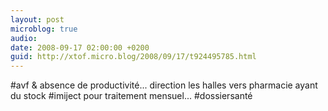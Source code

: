 ```yaml
---
layout: post
microblog: true
audio: 
date: 2008-09-17 02:00:00 +0200
guid: http://xtof.micro.blog/2008/09/17/t924495785.html
---
```

#avf &amp; absence de productivité... direction les halles vers pharmacie ayant du stock #imiject pour traitement mensuel... #dossiersanté

